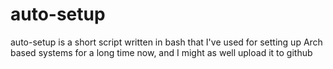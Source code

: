 # auto-setup
auto-setup is a short script written in bash that I've used for setting up Arch based systems for a long time now, and I might as well upload it to github

